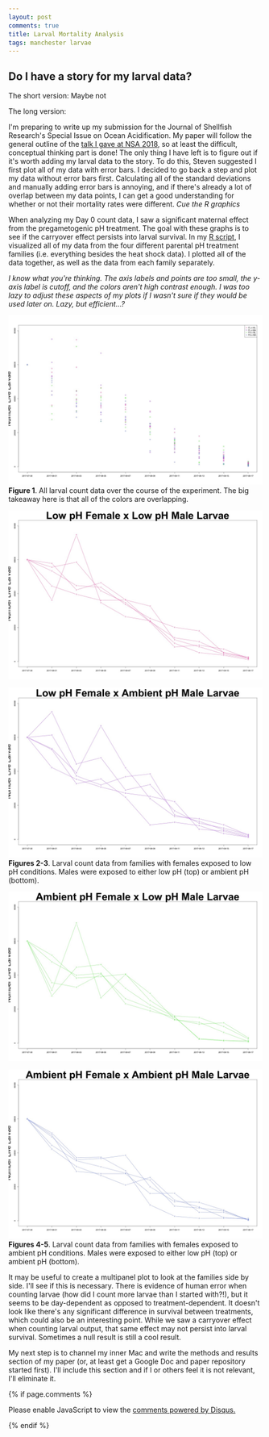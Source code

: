 ```yaml
---
layout: post
comments: true
title: Larval Mortality Analysis
tags: manchester larvae
---
```


## Do I have a story for my larval data?

The short version: Maybe not

The long version:

I'm preparing to write up my submission for the Journal of Shellfish Research's Special Issue on Ocean Acidification. My paper will follow the general outline of the [talk I gave at NSA 2018](https://github.com/RobertsLab/project-oyster-oa/blob/master/presentations/Manchester/Venkataraman_NSA2018.pptx), so at least the difficult, conceptual thinking part is done! The only thing I have left is to figure out if it's worth adding my larval data to the story. To do this, Steven suggested I first plot all of my data with error bars. I decided to go back a step and plot my data without error bars first. Calculating all of the standard deviations and manually adding error bars is annoying, and if there's already a lot of overlap between my data points, I can get a good understanding for whether or not their mortality rates were different. *Cue the R graphics*

When analyzing my Day 0 count data, I saw a significant maternal effect from the pregametogenic pH treatment. The goal with these graphs is to see if the carryover effect persists into larval survival. In my [R script](https://github.com/RobertsLab/project-oyster-oa/blob/master/analyses/Manchester_Larval_Mortality_20180329/2018-03-29-Larval-Mortality.R), I visualized all of my data from the four different parental pH treatment families (i.e. everything besides the heat shock data). I plotted all of the data together, as well as the data from each family separately.

*I know what you're thinking. The axis labels and points are too small, the y-axis label is cutoff, and the colors aren't high contrast enough. I was too lazy to adjust these aspects of my plots if I wasn't sure if they would be used later on. Lazy, but efficient...?*

![all-data](https://raw.githubusercontent.com/RobertsLab/project-oyster-oa/master/analyses/Manchester_Larval_Mortality_20180329/2018-03-30-Larval-Counts-Over-Time.jpeg)
**Figure 1**. All larval count data over the course of the experiment. The big takeaway here is that all of the colors are overlapping.

![FLML](https://raw.githubusercontent.com/RobertsLab/project-oyster-oa/master/analyses/Manchester_Larval_Mortality_20180329/2018-03-30-FL-ML-Larval-Counts-Over-Time.jpeg)

![FLMA](https://raw.githubusercontent.com/RobertsLab/project-oyster-oa/master/analyses/Manchester_Larval_Mortality_20180329/2018-03-30-FL-MA-Larval-Counts-Over-Time.jpeg)
**Figures 2-3**. Larval count data from families with females exposed to low pH conditions. Males were exposed to either low pH (top) or ambient pH (bottom).

![FAML](https://raw.githubusercontent.com/RobertsLab/project-oyster-oa/master/analyses/Manchester_Larval_Mortality_20180329/2018-03-30-FA-ML-Larval-Counts-Over-Time.jpeg)

![FAMA](https://raw.githubusercontent.com/RobertsLab/project-oyster-oa/master/analyses/Manchester_Larval_Mortality_20180329/2018-03-30-FA-MA-Larval-Counts-Over-Time.jpeg)
**Figures 4-5**. Larval count data from families with females exposed to ambient pH conditions. Males were exposed to either low pH (top) or ambient pH (bottom).

It may be useful to create a multipanel plot to look at the families side by side. I'll see if this is necessary. There is evidence of human error when counting larvae (how did I count more larvae than I started with?!), but it seems to be day-dependent as opposed to treatment-dependent. It doesn't look like there's any significant difference in survival between treatments, which could also be an interesting point. While we saw a carryover effect when counting larval output, that same effect may not persist into larval survival. Sometimes a null result is still a cool result.

My next step is to channel my inner Mac and write the methods and results section of my paper (or, at least get a Google Doc and paper repository started first). I'll include this section and if I or others feel it is not relevant, I'll eliminate it.

{% if page.comments %}

<div id="disqus_thread"></div>
<script>

/**
*  RECOMMENDED CONFIGURATION VARIABLES: EDIT AND UNCOMMENT THE SECTION BELOW TO INSERT DYNAMIC VALUES FROM YOUR PLATFORM OR CMS.
*  LEARN WHY DEFINING THESE VARIABLES IS IMPORTANT: https://disqus.com/admin/universalcode/#configuration-variables*/
/*
var disqus_config = function () {
this.page.url = PAGE_URL;  // Replace PAGE_URL with your page's canonical URL variable
this.page.identifier = PAGE_IDENTIFIER; // Replace PAGE_IDENTIFIER with your page's unique identifier variable
};
*/
(function() { // DON'T EDIT BELOW THIS LINE
var d = document, s = d.createElement('script');
s.src = 'https://the-responsible-grad-student.disqus.com/embed.js';
s.setAttribute('data-timestamp', +new Date());
(d.head || d.body).appendChild(s);
})();
</script>
<noscript>Please enable JavaScript to view the <a href="https://disqus.com/?ref_noscript">comments powered by Disqus.</a></noscript>

{% endif %}

<script id="dsq-count-scr" src="//the-responsible-grad-student.disqus.com/count.js" async></script>
